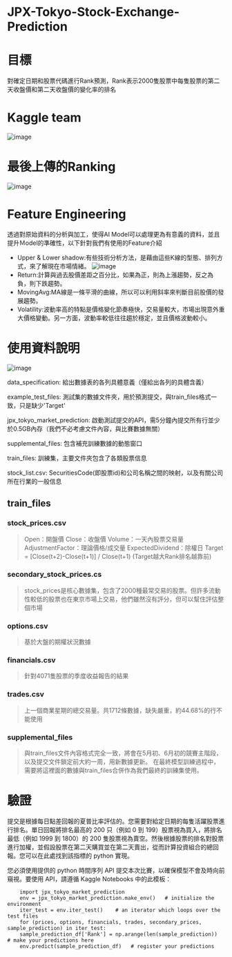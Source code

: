 # JPX-Tokyo-Stock-Exchange-Prediction

# 目標

對確定日期和股票代碼進行Rank預測，Rank表示2000隻股票中每隻股票的第二天收盤價和第二天收盤價的變化率的排名

# Kaggle team

![image](https://user-images.githubusercontent.com/48245648/172189051-da1caa8e-d62a-412b-b12f-232c8a936da8.png)

# 最後上傳的Ranking

![image](https://user-images.githubusercontent.com/48245648/172189839-c3c32802-e3b2-4a3b-82ce-2e7cc0382d42.png)

# Feature Engineering
透過對原始資料的分析與加工，使得AI Model可以處理更為有意義的資料，並且提升Ｍodel的準確性，以下針對我們有使用的Feature介紹
* Upper & Lower shadow:有些技術分析方法，是藉由這些K線的型態、排列方式，來了解現在市場情緒。
![image](https://user-images.githubusercontent.com/102530486/172061802-61da38a6-c1f1-4b04-8d28-cc67d6947641.png)
* Return:計算與過去股價差距之百分比，如果為正，則為上漲趨勢，反之為負，則下跌趨勢。
* MovingAvg:MA線是一條平滑的曲線，所以可以利用斜率來判斷目前股價的發展趨勢。
* Volatility:波動率高的特點是價格變化節奏極快，交易量較大，市場出現意外重大價格變動。另一方面，波動率較低往往趨於穩定，並且價格波動較小。


# 使用資料說明

![image](https://user-images.githubusercontent.com/102530486/172060974-1a6b8760-2831-4e29-92e0-a87ad188bf34.png)

data_specification: 給出數據表的各列具體意義（僅給出各列的具體含義）

example_test_files: 測試集的數據文件夾，用於預測提交，與train_files格式一致，只是缺少'Target'

jpx_tokyo_market_prediction: 啟動測試提交的API，需5分鐘內提交所有行並少於0.5GB內存（我們不必考慮文件內容，與比賽數據無關）

supplemental_files: 包含補充訓練數據的動態窗口

train_files: 訓練集，主要文件夾包含了各類股票信息

stock_list.csv: SecuritiesCode(即股票id)和公司名稱之間的映射，以及有關公司所在行業的一般信息
## train_files 
### stock_prices.csv

> Open：開盤價
> Close：收盤價
> Volume：一天內股票交易量
> AdjustmentFactor：理論價格/成交量
> ExpectedDividend：除權日
> Target = [Close(t+2)-Close(t+1)] / Close(t+1) (Target越大Rank排名越靠前)

### secondary_stock_prices.cs
> stock_prices是核心數據集，包含了2000種最常交易的股票。但許多流動性較低的股票也在東京市場上交易，他們雖然沒有評分，但可以幫住評估整個市場
   
### options.csv    
> 基於大盤的期權狀況數據
### financials.csv   
> 針對4071隻股票的季度收益報告的結果
     
### trades.csv
>上一個商業星期的總交易量。共1712條數據，缺失嚴重，約44.68%的行不能使用
    
### supplemental_files
> 與train_files文件內容格式完全一致，將會在5月初、6月初的競賽主階段，以及提交文件鎖定前大約一周，用新數據更新。
> 在最終模型訓練過程中，需要將這裡面的數據與train_files合併作為我們最終的訓練集使用。

# 驗證

提交是根據每日點差回報的夏普比率評估的。您需要對給定日期的每隻活躍股票進行排名。單日回報將排名最高的 200 只（例如 0 到 199）股票視為買入，將排名最低（例如 1999 到 1800）的 200 隻股票視為賣空。然後根據股票的排名對股票進行加權，並假設股票在第二天購買並在第二天賣出，從而計算投資組合的總回報。您可以在此處找到該指標的 python 實現。

您必須使用提供的 python 時間序列 API 提交本次比賽，以確保模型不會及時向前窺視。要使用 API，請遵循 Kaggle Notebooks 中的此模板：
```python=
    import jpx_tokyo_market_prediction
    env = jpx_tokyo_market_prediction.make_env()   # initialize the environment
    iter_test = env.iter_test()    # an iterator which loops over the test files
    for (prices, options, financials, trades, secondary_prices, sample_prediction) in iter_test:
    sample_prediction_df['Rank'] = np.arange(len(sample_prediction))  # make your predictions here
    env.predict(sample_prediction_df)   # register your predictions
```
